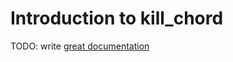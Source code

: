 # Introduction to kill_chord

TODO: write [great documentation](http://jacobian.org/writing/great-documentation/what-to-write/)
